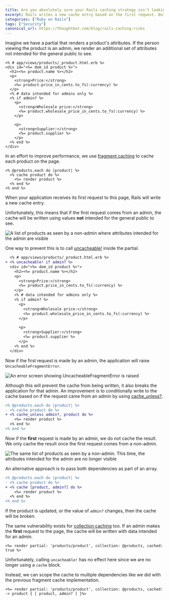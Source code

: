 ```yaml
---
title: Are you absolutely sure your Rails caching strategy isn't leaking sensitive information?
excerpt: Rails writes a new cache entry based on the first request. But what happens when that request is from an admin?
categories: ["Ruby on Rails"]
tags: ["Security"]
canonical_url: https://thoughtbot.com/blog/rails-caching-risks
---
```


Imagine we have a partial that renders a product's attributes. If the person
viewing the product is an admin, we render an additional set of attributes not
intended for the general public to see.

```erb
<% # app/views/products/_product.html.erb %>
<div id="<%= dom_id product %>">
  <h2><%= product.name %></h2>
  <p>
    <strong>Price:</strong>
    <%= product.price_in_cents.to_fs(:currency) %>
  </p>
  <% # data intended for admins only %>
  <% if admin? %>
    <p>
      <strong>Wholesale price:</strong>
      <%= product.wholesale_price_in_cents.to_fs(:currency) %>
    </p>

    <p>
      <strong>Supplier:</strong>
      <%= product.supplier %>
    </p>
  <% end %>
</div>
```

In an effort to improve performance, we use [fragment caching][1] to cache each
product on the page.

```erb
<% @products.each do |product| %>
  <% cache product do %>
    <%= render product %>
  <% end %>
<% end %>
```

When your application receives its first request to this page, Rails will write
a new cache entry.

Unfortunately, this means that if the first request comes from an admin, the
cache will be written using values **not** intended for the general public to
see.

![A list of products as seen by a non-admin where attributes intended for the
admin are visible](https://images.thoughtbot.com/6uh6tn7t3fp7z0pl9ecdakga3m17_example.png)

One way to prevent this is to call [uncacheable!][2] inside the partial.

```diff
  <% # app/views/products/_product.html.erb %>
+ <% uncacheable! if admin? %>
  <div id="<%= dom_id product %>">
    <h2><%= product.name %></h2>
    <p>
      <strong>Price:</strong>
      <%= product.price_in_cents.to_fs(:currency) %>
    </p>
    <% # data intended for admins only %>
    <% if admin? %>
      <p>
        <strong>Wholesale price:</strong>
        <%= product.wholesale_price_in_cents.to_fs(:currency) %>
      </p>

      <p>
        <strong>Supplier:</strong>
        <%= product.supplier %>
      </p>
    <% end %>
  </div>
```

Now if the first request is made by an admin, the application will raise
`UncacheableFragmentError`.

![An error screen showing UncacheableFragmentError is raised](https://images.thoughtbot.com/4hcejqb6utd0eyu8yy95716eo94a_raised.png)

Although this will prevent the cache from being written, it also breaks the
application for that admin. An improvement is to conditionally write to the
cache based on if the request came from an admin by using [cache_unless?][3].

```diff
<% @products.each do |product| %>
- <% cache product do %>
+ <% cache_unless admin?, product do %>
    <%= render product %>
  <% end %>
<% end %>
```

Now if the **first** request is made by an admin, we do not cache the result.
We only cache the result once the first request comes from a non-admin.

![The same list of products as seen by a non-admin. This time, the attributes
intended for the admin are no longer visible](https://images.thoughtbot.com/i771u3dtlh5ffk0hdn285qxsar85_solution.png)

An alternative approach is to pass both dependencies as part of an array.

```diff
<% @products.each do |product| %>
- <% cache product do %>
+ <% cache [product, admin?] do %>
    <%= render product %>
  <% end %>
<% end %>
```

If the product is updated, or the value of `admin?` changes, then the cache will
be broken.

The same vulnerability exists for [collection caching][4] too. If an admin
makes the **first** request to the page, the cache will be written with data
intended for an admin.

```erb
<%= render partial: 'products/product', collection: @products, cached: true %>
```

Unfortunately, calling `uncacheable!` has no effect here since we are no longer
using a `cache` block.

Instead, we can scope the cache to multiple dependencies like we did with the
previous fragment cache implementation.

```erb
<%= render partial: 'products/product', collection: @products, cached: -> product { [ product, admin? ] }%>
```

[1]: https://guides.rubyonrails.org/caching_with_rails.html#fragment-caching
[2]: https://api.rubyonrails.org/classes/ActionView/Helpers/CacheHelper.html#method-i-uncacheable-21
[3]: https://api.rubyonrails.org/classes/ActionView/Helpers/CacheHelper.html#method-i-cache_unless
[4]: https://guides.rubyonrails.org/caching_with_rails.html#collection-caching
